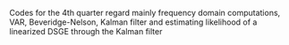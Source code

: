 Codes for the 4th quarter regard mainly frequency domain computations, VAR, Beveridge-Nelson, Kalman filter and estimating likelihood of a linearized DSGE through the Kalman filter
